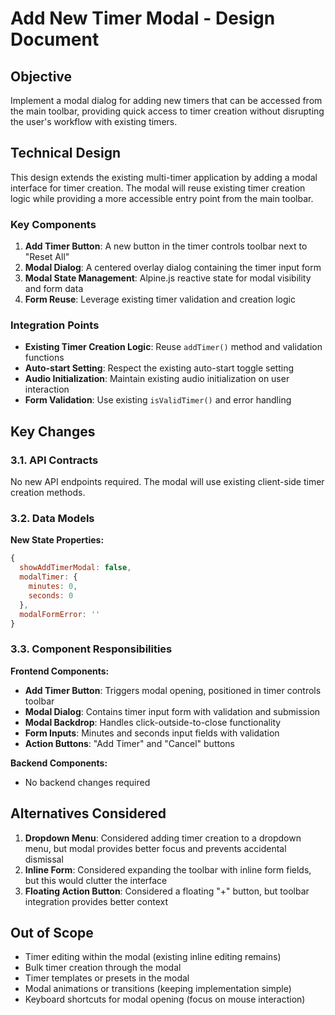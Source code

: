 # Add New Timer Modal - Design Document

## Objective

Implement a modal dialog for adding new timers that can be accessed from the main toolbar, providing quick access to timer creation without disrupting the user's workflow with existing timers.

## Technical Design

This design extends the existing multi-timer application by adding a modal interface for timer creation. The modal will reuse existing timer creation logic while providing a more accessible entry point from the main toolbar.

### Key Components

1. **Add Timer Button**: A new button in the timer controls toolbar next to "Reset All"
2. **Modal Dialog**: A centered overlay dialog containing the timer input form
3. **Modal State Management**: Alpine.js reactive state for modal visibility and form data
4. **Form Reuse**: Leverage existing timer validation and creation logic

### Integration Points

- **Existing Timer Creation Logic**: Reuse `addTimer()` method and validation functions
- **Auto-start Setting**: Respect the existing auto-start toggle setting
- **Audio Initialization**: Maintain existing audio initialization on user interaction
- **Form Validation**: Use existing `isValidTimer()` and error handling

## Key Changes

### 3.1. API Contracts

No new API endpoints required. The modal will use existing client-side timer creation methods.

### 3.2. Data Models

**New State Properties:**

```javascript
{
  showAddTimerModal: false,
  modalTimer: {
    minutes: 0,
    seconds: 0
  },
  modalFormError: ''
}
```

### 3.3. Component Responsibilities

**Frontend Components:**

- **Add Timer Button**: Triggers modal opening, positioned in timer controls toolbar
- **Modal Dialog**: Contains timer input form with validation and submission
- **Modal Backdrop**: Handles click-outside-to-close functionality
- **Form Inputs**: Minutes and seconds input fields with validation
- **Action Buttons**: "Add Timer" and "Cancel" buttons

**Backend Components:**

- No backend changes required

## Alternatives Considered

1. **Dropdown Menu**: Considered adding timer creation to a dropdown menu, but modal provides better focus and prevents accidental dismissal
2. **Inline Form**: Considered expanding the toolbar with inline form fields, but this would clutter the interface
3. **Floating Action Button**: Considered a floating "+" button, but toolbar integration provides better context

## Out of Scope

- Timer editing within the modal (existing inline editing remains)
- Bulk timer creation through the modal
- Timer templates or presets in the modal
- Modal animations or transitions (keeping implementation simple)
- Keyboard shortcuts for modal opening (focus on mouse interaction)
